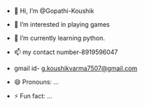 - 👋 Hi, I’m @Gopathi-Koushik
- 👀 I’m interested in playing games
- 🌱 I’m currently learning python.
  
- 📫  my contact number-8919596047
- gmail id- g.koushikvarma7507@gmail.com
- 😄 Pronouns: ...
- ⚡ Fun fact: ...

<!---
Gopathi-Koushik/Gopathi-Koushik is a ✨ special ✨ repository because its `README.md` (this file) appears on your GitHub profile.
You can click the Preview link to take a look at your changes.
--->

